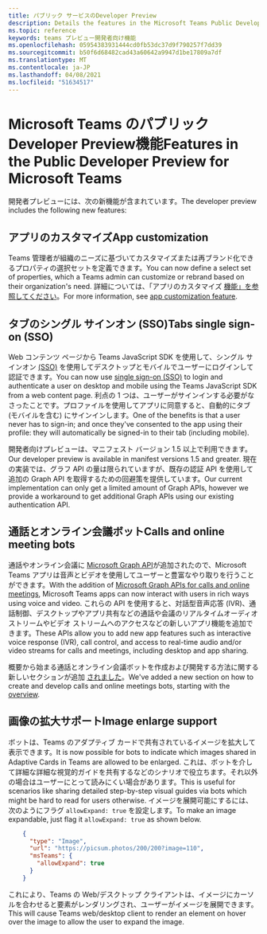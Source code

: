 ```yaml
---
title: パブリック サービスのDeveloper Preview
description: Details the features in the Microsoft Teams Public Developer Preview
ms.topic: reference
keywords: teams プレビュー開発者向け機能
ms.openlocfilehash: 05954383931444cd0fb53dc37d9f790257f7dd39
ms.sourcegitcommit: b50f6d68482cad43a60642a9947d1be17809a7df
ms.translationtype: MT
ms.contentlocale: ja-JP
ms.lasthandoff: 04/08/2021
ms.locfileid: "51634517"
---
```

# <a name="features-in-the-public-developer-preview-for-microsoft-teams"></a><span data-ttu-id="bb769-104">Microsoft Teams のパブリック Developer Preview機能</span><span class="sxs-lookup"><span data-stu-id="bb769-104">Features in the Public Developer Preview for Microsoft Teams</span></span>

<span data-ttu-id="bb769-105">開発者プレビューには、次の新機能が含まれています。</span><span class="sxs-lookup"><span data-stu-id="bb769-105">The developer preview includes the following new features:</span></span>

## <a name="app-customization"></a><span data-ttu-id="bb769-106">アプリのカスタマイズ</span><span class="sxs-lookup"><span data-stu-id="bb769-106">App customization</span></span>

<span data-ttu-id="bb769-107">Teams 管理者が組織のニーズに基づいてカスタマイズまたは再ブランド化できるプロパティの選択セットを定義できます。</span><span class="sxs-lookup"><span data-stu-id="bb769-107">You can now define a select set of properties, which a Teams admin can customize or rebrand based on their organization's need.</span></span> <span data-ttu-id="bb769-108">詳細については、「アプリのカスタマイズ [機能」を参照してください](~/concepts/design/design-teams-app-overview.md)。</span><span class="sxs-lookup"><span data-stu-id="bb769-108">For more information, see [app customization feature](~/concepts/design/design-teams-app-overview.md).</span></span>

## <a name="tabs-single-sign-on-sso"></a><span data-ttu-id="bb769-109">タブのシングル サインオン (SSO)</span><span class="sxs-lookup"><span data-stu-id="bb769-109">Tabs single sign-on (SSO)</span></span>

<span data-ttu-id="bb769-110">Web コンテンツ ページから Teams JavaScript SDK を使用して、シングル サインオン [(SSO)](~/tabs/how-to/authentication/auth-aad-sso.md) を使用してデスクトップとモバイルでユーザーにログインして認証できます。</span><span class="sxs-lookup"><span data-stu-id="bb769-110">You can now use [single sign-on (SSO)](~/tabs/how-to/authentication/auth-aad-sso.md) to login and authenticate a user on desktop and mobile using the Teams JavaScript SDK from a web content page.</span></span> <span data-ttu-id="bb769-111">利点の 1 つは、ユーザーがサインインする必要がなさったことです。プロファイルを使用してアプリに同意すると、自動的にタブ (モバイルを含む) にサインインします。</span><span class="sxs-lookup"><span data-stu-id="bb769-111">One of the benefits is that a user never has to sign-in; and once they've consented to the app using their profile: they will automatically be signed-in to their tab (including mobile).</span></span>

<span data-ttu-id="bb769-112">開発者向けプレビューは、マニフェスト バージョン 1.5 以上で利用できます。</span><span class="sxs-lookup"><span data-stu-id="bb769-112">Our developer preview is available in manifest versions 1.5 and greater.</span></span> <span data-ttu-id="bb769-113">現在の実装では、グラフ API の量は限られていますが、既存の認証 API を使用して追加の Graph API を取得するための回避策を提供しています。</span><span class="sxs-lookup"><span data-stu-id="bb769-113">Our current implementation can only get a limited amount of Graph APIs, however we provide a workaround to get additional Graph APIs using our existing authentication API.</span></span>

## <a name="calls-and-online-meeting-bots"></a><span data-ttu-id="bb769-114">通話とオンライン会議ボット</span><span class="sxs-lookup"><span data-stu-id="bb769-114">Calls and online meeting bots</span></span>

<span data-ttu-id="bb769-115">通話やオンライン会議に [Microsoft Graph API](/graph/api/resources/communications-api-overview?view=graph-rest-beta&preserve-view=true)が追加されたので、Microsoft Teams アプリは音声とビデオを使用してユーザーと豊富なやり取りを行うことができます。</span><span class="sxs-lookup"><span data-stu-id="bb769-115">With the addition of [Microsoft Graph APIs for calls and online meetings](/graph/api/resources/communications-api-overview?view=graph-rest-beta&preserve-view=true), Microsoft Teams apps can now interact with users in rich ways using voice and video.</span></span> <span data-ttu-id="bb769-116">これらの API を使用すると、対話型音声応答 (IVR)、通話制御、デスクトップやアプリ共有などの通話や会議のリアルタイムオーディオストリームやビデオ ストリームへのアクセスなどの新しいアプリ機能を追加できます。</span><span class="sxs-lookup"><span data-stu-id="bb769-116">These APIs allow you to add new app features such as interactive voice response (IVR), call control, and access to real-time audio and/or video streams for calls and meetings, including desktop and app sharing.</span></span>

<span data-ttu-id="bb769-117">概要から始まる通話とオンライン会議ボットを作成および開発する方法に関する新しいセクションが追加 [されました](~/bots/calls-and-meetings/calls-meetings-bots-overview.md)。</span><span class="sxs-lookup"><span data-stu-id="bb769-117">We've added a new section on how to create and develop calls and online meetings bots, starting with the [overview](~/bots/calls-and-meetings/calls-meetings-bots-overview.md).</span></span>


## <a name="image-enlarge-support"></a><span data-ttu-id="bb769-118">画像の拡大サポート</span><span class="sxs-lookup"><span data-stu-id="bb769-118">Image enlarge support</span></span>

<span data-ttu-id="bb769-119">ボットは、Teams のアダプティブ カードで共有されているイメージを拡大して表示できます。</span><span class="sxs-lookup"><span data-stu-id="bb769-119">It is now possible for bots to indicate which images shared in Adaptive Cards in Teams are allowed to be enlarged.</span></span> <span data-ttu-id="bb769-120">これは、ボットを介して詳細な詳細な視覚的ガイドを共有するなどのシナリオで役立ちます。それ以外の場合はユーザーにとって読みにくい場合があります。</span><span class="sxs-lookup"><span data-stu-id="bb769-120">This is useful for scenarios like sharing detailed step-by-step visual guides via bots which might be hard to read for users otherwise.</span></span> <span data-ttu-id="bb769-121">イメージを展開可能にするには、次のようにフラグ `allowExpand: true` を設定します。</span><span class="sxs-lookup"><span data-stu-id="bb769-121">To make an image expandable, just flag it `allowExpand: true` as shown below.</span></span>

```json
    {
      "type": "Image",
      "url": "https://picsum.photos/200/200?image=110",
      "msTeams": {
        "allowExpand": true
      }
    }
```
<span data-ttu-id="bb769-122">これにより、Teams の Web/デスクトップ クライアントは、イメージにカーソルを合わせると要素がレンダリングされ、ユーザーがイメージを展開できます。</span><span class="sxs-lookup"><span data-stu-id="bb769-122">This will cause Teams web/desktop client to render an element on hover over the image to allow the user to expand the image.</span></span>

